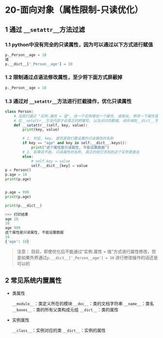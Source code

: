 # 20-面向对象（属性限制-只读优化）

## 1 通过 `__setattr__`方法过滤

### 1.1 python中没有完全的只读属性，因为可以通过以下方式进行赋值

```python
p._Person__age = 10
或
p.__dict__['_Person__age'] = 10
```

### 1.2  限制通过点语法修改属性，至少将下面方式屏蔽掉

```python
p._Person__age = 10
```

### 1.3 通过对 `__setattr__`方法进行拦截操作，优化只读属性

```python
class Person:
    # 当我们通过 "实例.属性 = 值", 给一个实例增加一个属性, 或者说, 修改一下属性值的时候, 都会调用这个__setattr__方法
    # 在__setattr__方法内部才会真正的把属性, 以及对应的数据, 给存储到__dict__字典里面
    def __setattr__(self, key, value):
        print(key, value)

        # 1. 判定, key, 是否是我们要设置的只读属性的名称
        if key == "age" and key in self.__dict__.keys():
            print("这个属性是只读属性, 不能设置数据")
        # 2. 如果说不是, 只读属性的名称, 真正的给它添加到这个实例里面去
        else:
            # self.key = value
            self.__dict__[key] = value
p = Person()
p.age = 18
print(p.age)


p.age = 999
print(p.age)

print(p.__dict__)

>>> 打印结果
age 18
18
age 999
这个属性是只读属性, 不能设置数据
18
{'age': 18}
```

>注意：
>目前，即使优化后不能通过“实例.属性 = 值”方式进行属性修改，但是如果外界通过`p.__dict__['_Person__age'] = 10` 进行修改操作的话还是可以的

## 2 常见系统内置属性

- 类属性

  `__module__`：类定义所在的模块
  `__doc__`：类的文档字符串
  `__name__`：类名
  `__bases__`：类的所有父类构成元组
  `__dict__`：类的属性

- 实例属性

  `__class__`：实例对应的类
  `__dict__`：实例的属性